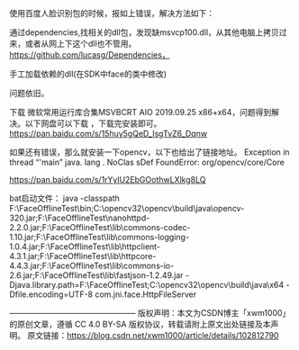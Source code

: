 使用百度人脸识别包的时候，报如上错误，解决方法如下：

通过dependencies,找相关的dll包，发现缺msvcp100.dll，从其他电脑上拷贝过来，或者从网上下这个dll也不管用。
https://github.com/lucasg/Dependencies，

手工加载依赖的dll(在SDK中face的类中修改)

问题依旧。

下载 微软常用运行库合集MSVBCRT AIO 2019.09.25 x86+x64，问题得到解决。以下网盘可以下载 ，下载完安装即可。
https://pan.baidu.com/s/15huy5gQeD_IsgTvZ6_Dqnw

如果还有错误，那么就安装一下opencv，以下也给出了链接地址。
Exception in thread “'main” java. lang . NoClas sDef FoundError: org/opencv/core/Core

https://pan.baidu.com/s/1rYylU2EbGOothwLXlkg8LQ

bat启动文件：
java -classpath F:\FaceOfflineTest\bin;C:\opencv32\opencv\build\java\opencv-320.jar;F:\FaceOfflineTest\nanohttpd-2.2.0.jar;F:\FaceOfflineTest\lib\commons-codec-1.10.jar;F:\FaceOfflineTest\lib\commons-logging-1.0.4.jar;F:\FaceOfflineTest\lib\httpclient-4.3.1.jar;F:\FaceOfflineTest\lib\httpcore-4.4.3.jar;F:\FaceOfflineTest\lib\commons-io-2.6.jar;F:\FaceOfflineTest\lib\fastjson-1.2.49.jar -Djava.library.path=F:\FaceOfflineTest;C:\opencv32\opencv\build\java\x64 -Dfile.encoding=UTF-8 com.jni.face.HttpFileServer


————————————————
版权声明：本文为CSDN博主「xwm1000」的原创文章，遵循 CC 4.0 BY-SA 版权协议，转载请附上原文出处链接及本声明。
原文链接：https://blog.csdn.net/xwm1000/article/details/102812790
